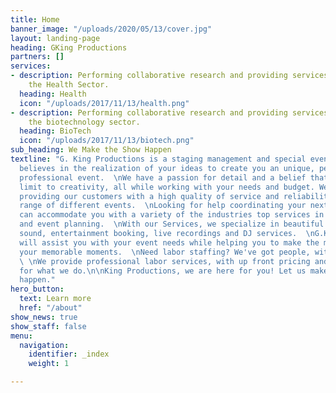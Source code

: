 ```yaml
---
title: Home
banner_image: "/uploads/2020/05/13/cover.jpg"
layout: landing-page
heading: GKing Productions
partners: []
services:
- description: Performing collaborative research and providing services to support
    the Health Sector.
  heading: Health
  icon: "/uploads/2017/11/13/health.png"
- description: Performing collaborative research and providing services to support
    the biotechnology sector.
  heading: BioTech
  icon: "/uploads/2017/11/13/biotech.png"
sub_heading: We Make the Show Happen
textline: "G. King Productions is a staging management and special event company who
  believes in the realization of your ideas to create you an unique, personal and
  professional event.  \nWe have a passion for detail and a belief that there is no
  limit to creativity, all while working with your needs and budget. We thrive at
  providing our customers with a high quality of service and reliability for a wide
  range of different events.  \nLooking for help coordinating your next event, we
  can accommodate you with a variety of the industries top services in stage design
  and event planning.  \nWith our Services, we specialize in beautiful lighting, quality
  sound, entertainment booking, live recordings and DJ services.  \nG.King Productions
  will assist you with your event needs while helping you to make the most out of
  your memorable moments.  \nNeed labor staffing? We've got people, with special skills.
  \ \nWe provide professional labor services, with up front pricing and a passion
  for what we do.\n\nKing Productions, we are here for you! Let us make your event
  happen."
hero_button:
  text: Learn more
  href: "/about"
show_news: true
show_staff: false
menu:
  navigation:
    identifier: _index
    weight: 1

---
```

